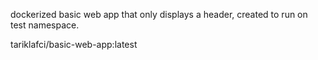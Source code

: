 dockerized basic web app that only displays a header, created to run on test namespace.


 tariklafci/basic-web-app:latest 
